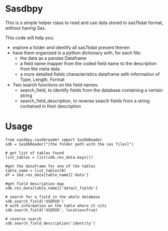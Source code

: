 
# Sasdbpy

This is a simple helper class to read and use data stored in sas7bdat format, without having Sas.

This code will help you:

- explore a folder and identify all sas7bdat present therein
- have them organized in a python dictionary with, for each file:
    - the data as a pandas Dataframe
    - a field name mapper from the coded field name to the description from the meta data
    - a more detailed fields characteristics dataframe with information of Type, Length, Format
- Two search functions on the field names:
    - search_field, to identify fields from the database containing a certain string
    - search_field_description, to reverse search fields from a string contained in their description

# Usage

```
from sasdbpy.sasdbreader import SasDbReader
sdb = SasDbReader("[the folder path with the sas files]")

# get list of tables found
list_tables = list(sdb.res_data.keys())

#get the dataframe for one of the tables
table_name = list_tables[0]
df = sbd.res_data[table_name]['data']

#get field description map
sdb.res_data[table_name]['detail_fields']

# search for a field in the whole database
sdb.search_field('USERID')
# with information on the table where it sits
sdb.search_field('USERID', location=True)

# reverse search
sdb.search_field_description('identity')

```